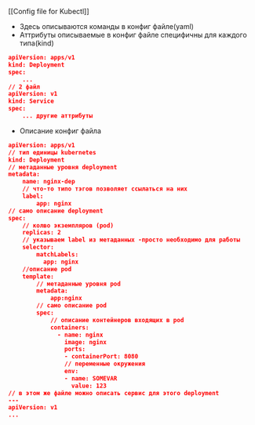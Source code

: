 [[Config file for Kubectl]]

- Здесь описываются команды в конфиг файле(yaml)
- Аттрибуты описываемые в конфиг файле специфичны для каждого типа(kind)
```json
apiVersion: apps/v1
kind: Deployment
spec:
	...
// 2 файл
apiVersion: v1
kind: Service
spec:
	... другие аттрибуты
```
- Описание конфиг файла
```json
apiVersion: apps/v1
// тип единицы kubernetes
kind: Deployment
// метаданные уровня deployment
metadata:
	name: nginx-dep
	// что-то типо тэгов позволяет ссылаться на них
	label:
		app: nginx
// само описание deployment
spec:
	// колво экземпляров (pod)
	replicas: 2
	// указываем label из метаданных -просто необходимо для работы
	selector:
	    matchLabels:
	      app: nginx
	//описание pod
	template:
		// метаданные уровня pod
		metadata:
			app:nginx
		// само описание pod
		spec:
			// описание контейнеров входящих в pod
			containers:
		      - name: nginx
		        image: nginx
		        ports:
			    - containerPort: 8080
			    // переменные окружения
			    env:
				- name: SOMEVAR
				  value: 123
// в этом же файле можно описать сервис для этого deployment
---
apiVersion: v1
...
```